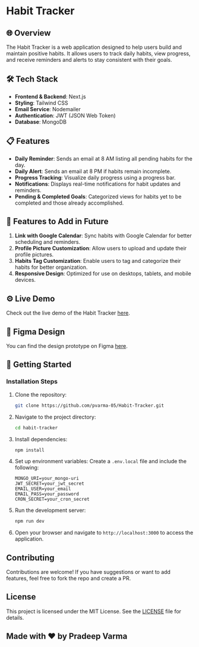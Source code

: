 # Habit Tracker

## 🌐 Overview
The Habit Tracker is a web application designed to help users build and maintain positive habits. It allows users to track daily habits, view progress, and receive reminders and alerts to stay consistent with their goals.

## 🛠️ Tech Stack
- **Frontend & Backend**: Next.js
- **Styling**: Tailwind CSS
- **Email Service**: Nodemailer
- **Authentication**: JWT (JSON Web Token)
- **Database**: MongoDB

## 📋 Features
- **Daily Reminder**: Sends an email at 8 AM listing all pending habits for the day.
- **Daily Alert**: Sends an email at 8 PM if habits remain incomplete.
- **Progress Tracking**: Visualize daily progress using a progress bar.
- **Notifications**: Displays real-time notifications for habit updates and reminders.
- **Pending & Completed Goals**: Categorized views for habits yet to be completed and those already accomplished.

## 🤖 Features to Add in Future
1. **Link with Google Calendar**: Sync habits with Google Calendar for better scheduling and reminders.
2. **Profile Picture Customization**: Allow users to upload and update their profile pictures.
3. **Habits Tag Customization**: Enable users to tag and categorize their habits for better organization.
4. **Responsive Design**: Optimized for use on desktops, tablets, and mobile devices.

## ⚙️ Live Demo
Check out the live demo of the Habit Tracker [here](https://pvarma-habit-tracker.vercel.app).

## 📝 Figma Design
You can find the design prototype on Figma [here](https://www.figma.com/design/wxscjao9Nv6w63dh9uLPhN/Habit-Tracker?node-id=0-1&t=HxC3g2AsFCEAKoNC-1).

## 🚀 Getting Started

### Installation Steps
1. Clone the repository:
   ```bash
   git clone https://github.com/pvarma-05/Habit-Tracker.git
   ```
2. Navigate to the project directory:
   ```bash
   cd habit-tracker
   ```
3. Install dependencies:
   ```bash
   npm install
   ```
4. Set up environment variables:
   Create a `.env.local` file and include the following:
   ```env
   MONGO_URI=your_mongo-uri
   JWT_SECRET=your_jwt_secret
   EMAIL_USER=your_email
   EMAIL_PASS=your_password
   CRON_SECRET=your_cron_secret
   ```
5. Run the development server:
   ```bash
   npm run dev
   ```
6. Open your browser and navigate to `http://localhost:3000` to access the application.

## Contributing
Contributions are welcome! If you have suggestions or want to add features, feel free to fork the repo and create a PR.

## License
This project is licensed under the MIT License. See the [LICENSE](LICENSE) file for details.

## Made with ❤️ by Pradeep Varma
